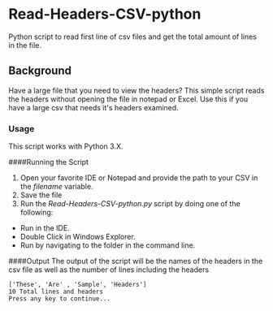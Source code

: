 # Read-Headers-CSV-python
Python script to read first line of csv files and get the total amount of lines in the file. 

## Background
Have a large file that you need to view the headers? This simple script reads the headers without opening the file in notepad or Excel. Use this if you have a large csv that needs it's headers examined. 

### Usage
This script works with Python 3.X. 

####Running the Script
1. Open your favorite IDE or Notepad and provide the path to your CSV in the <i> filename </i> variable.
2. Save the file
3. Run the <i>Read-Headers-CSV-python.py</i> script by doing one of the following:
  + Run in the IDE.  
  + Double Click in Windows Explorer.  
  + Run by navigating to the folder in the command line.  

####Output
The output of the script will be the names of the headers in the csv file as well as the number of lines including the headers

    ['These', 'Are' , 'Sample', 'Headers']
    10 Total lines and headers
    Press any key to continue...


